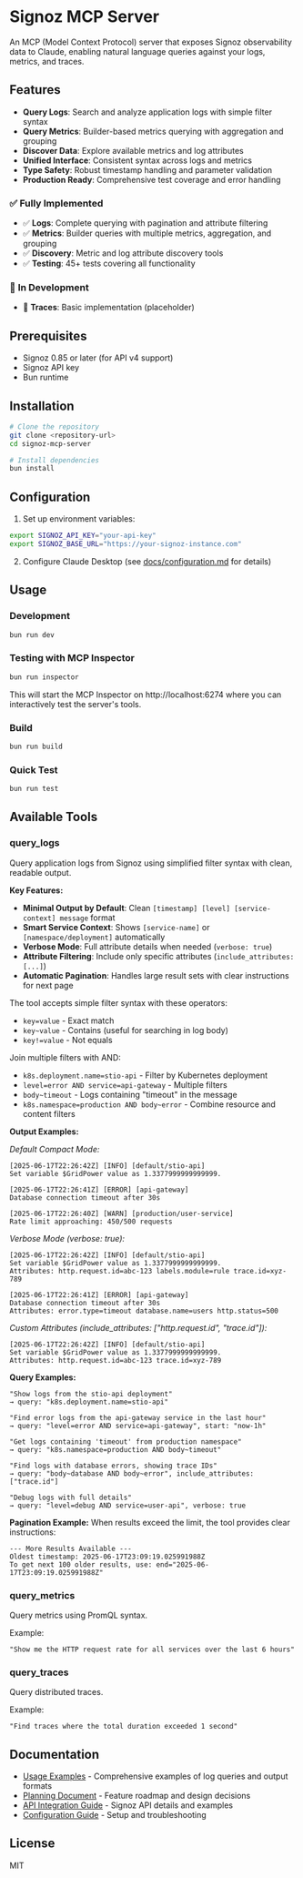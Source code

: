 # Signoz MCP Server

An MCP (Model Context Protocol) server that exposes Signoz observability data to Claude, enabling natural language queries against your logs, metrics, and traces.

## Features

- **Query Logs**: Search and analyze application logs with simple filter syntax
- **Query Metrics**: Builder-based metrics querying with aggregation and grouping  
- **Discover Data**: Explore available metrics and log attributes
- **Unified Interface**: Consistent syntax across logs and metrics
- **Type Safety**: Robust timestamp handling and parameter validation
- **Production Ready**: Comprehensive test coverage and error handling

### ✅ **Fully Implemented**
- ✅ **Logs**: Complete querying with pagination and attribute filtering
- ✅ **Metrics**: Builder queries with multiple metrics, aggregation, and grouping
- ✅ **Discovery**: Metric and log attribute discovery tools
- ✅ **Testing**: 45+ tests covering all functionality

### 🚧 **In Development** 
- 🚧 **Traces**: Basic implementation (placeholder)

## Prerequisites

- Signoz 0.85 or later (for API v4 support)
- Signoz API key
- Bun runtime

## Installation

```bash
# Clone the repository
git clone <repository-url>
cd signoz-mcp-server

# Install dependencies
bun install
```

## Configuration

1. Set up environment variables:
```bash
export SIGNOZ_API_KEY="your-api-key"
export SIGNOZ_BASE_URL="https://your-signoz-instance.com"
```

2. Configure Claude Desktop (see [docs/configuration.md](docs/configuration.md) for details)

## Usage

### Development
```bash
bun run dev
```

### Testing with MCP Inspector
```bash
bun run inspector
```
This will start the MCP Inspector on http://localhost:6274 where you can interactively test the server's tools.

### Build
```bash
bun run build
```

### Quick Test
```bash
bun run test
```

## Available Tools

### query_logs
Query application logs from Signoz using simplified filter syntax with clean, readable output.

**Key Features:**
- **Minimal Output by Default**: Clean `[timestamp] [level] [service-context] message` format
- **Smart Service Context**: Shows `[service-name]` or `[namespace/deployment]` automatically
- **Verbose Mode**: Full attribute details when needed (`verbose: true`)
- **Attribute Filtering**: Include only specific attributes (`include_attributes: [...]`)
- **Automatic Pagination**: Handles large result sets with clear instructions for next page

The tool accepts simple filter syntax with these operators:
- `key=value` - Exact match
- `key~value` - Contains (useful for searching in log body)
- `key!=value` - Not equals

Join multiple filters with AND:
- `k8s.deployment.name=stio-api` - Filter by Kubernetes deployment
- `level=error AND service=api-gateway` - Multiple filters
- `body~timeout` - Logs containing "timeout" in the message
- `k8s.namespace=production AND body~error` - Combine resource and content filters

**Output Examples:**

*Default Compact Mode:*
```
[2025-06-17T22:26:42Z] [INFO] [default/stio-api]
Set variable $GridPower value as 1.3377999999999999.

[2025-06-17T22:26:41Z] [ERROR] [api-gateway]
Database connection timeout after 30s

[2025-06-17T22:26:40Z] [WARN] [production/user-service]
Rate limit approaching: 450/500 requests
```

*Verbose Mode (verbose: true):*
```
[2025-06-17T22:26:42Z] [INFO] [default/stio-api]
Set variable $GridPower value as 1.3377999999999999.
Attributes: http.request.id=abc-123 labels.module=rule trace.id=xyz-789

[2025-06-17T22:26:41Z] [ERROR] [api-gateway]
Database connection timeout after 30s
Attributes: error.type=timeout database.name=users http.status=500
```

*Custom Attributes (include_attributes: ["http.request.id", "trace.id"]):*
```
[2025-06-17T22:26:42Z] [INFO] [default/stio-api]
Set variable $GridPower value as 1.3377999999999999.
Attributes: http.request.id=abc-123 trace.id=xyz-789
```

**Query Examples:**
```
"Show logs from the stio-api deployment"
→ query: "k8s.deployment.name=stio-api"

"Find error logs from the api-gateway service in the last hour"
→ query: "level=error AND service=api-gateway", start: "now-1h"

"Get logs containing 'timeout' from production namespace"
→ query: "k8s.namespace=production AND body~timeout"

"Find logs with database errors, showing trace IDs"
→ query: "body~database AND body~error", include_attributes: ["trace.id"]

"Debug logs with full details"
→ query: "level=debug AND service=user-api", verbose: true
```

**Pagination Example:**
When results exceed the limit, the tool provides clear instructions:
```
--- More Results Available ---
Oldest timestamp: 2025-06-17T23:09:19.025991988Z
To get next 100 older results, use: end="2025-06-17T23:09:19.025991988Z"
```

### query_metrics
Query metrics using PromQL syntax.

Example:
```
"Show me the HTTP request rate for all services over the last 6 hours"
```

### query_traces
Query distributed traces.

Example:
```
"Find traces where the total duration exceeded 1 second"
```

## Documentation

- [Usage Examples](docs/usage-examples.md) - Comprehensive examples of log queries and output formats
- [Planning Document](docs/planning.md) - Feature roadmap and design decisions
- [API Integration Guide](docs/api-integration.md) - Signoz API details and examples
- [Configuration Guide](docs/configuration.md) - Setup and troubleshooting

## License

MIT
